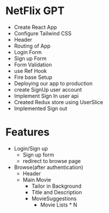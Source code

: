 # NetFlix GPT
 - Create React App
 - Configure Tailwind CSS
 - Header
 - Routing of App
 - Login Form
 - Sign up Form
 - Form Validation
 - use Ref Hook
 - Fire base Setup
 - Deploying our app to production
 - create SignUp user account
 - Implement Sign In user api
 - Created Redux store using UserSlice
 - Implemented Sign out


# Features
- Login/Sign up
     - Sign up form
     - redirect to browse page
- Browse(after authentication)
   - Header
   - Main Movie 
       - Tailor in Background
       - Title and Description
       - MovieSuggestions
            - Movie Lists * N
        